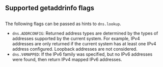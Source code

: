 ## Supported getaddrinfo flags

## 

The following flags can be passed as hints to `dns.lookup`.

* `dns.ADDRCONFIG`: Returned address types are determined by the types
of addresses supported by the current system. For example, IPv4 addresses
are only returned if the current system has at least one IPv4 address
configured. Loopback addresses are not considered.
* `dns.V4MAPPED`: If the IPv6 family was specified, but no IPv6 addresses
were found, then return IPv4 mapped IPv6 addresses.